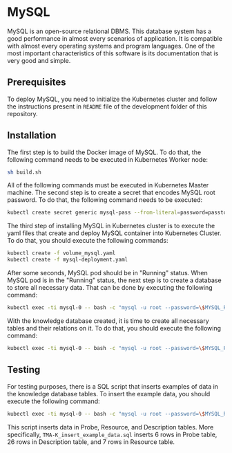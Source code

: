 # MySQL
MySQL is an open-source relational DBMS. This database system has a good performance in almost every scenarios of application. It is compatible with almost every operating systems and program languages. One of the most important characteristics of this software is its documentation that is very good and simple.

## Prerequisites
To deploy MySQL, you need to initialize the Kubernetes cluster and follow the instructions present in `README` file of the development folder of this repository.

## Installation
The first step is to build the Docker image of MySQL. To do that, the following command needs to be executed in Kubernetes Worker node:
```sh
sh build.sh
```
All of the following commands must be executed in Kubernetes Master machine.
The second step is to create a secret that encodes MySQL root password. To do that, the following command needs to be executed:
```sh
kubectl create secret generic mysql-pass --from-literal=password=passtobereplaced
```
The third step of installing MySQL in Kubernetes cluster is to execute the yaml files that create and deploy MySQL container into Kubernetes Cluster. To do that, you should execute the following commands:
 ```sh
kubectl create -f volume_mysql.yaml
kubectl create -f mysql-deployment.yaml
```
After some seconds, MySQL pod should be in "Running" status.
When MySQL pod is in the "Running" status, the next step is to create a database to store all necessary data. That can be done by executing the following command: 
```sh
kubectl exec -ti mysql-0 -- bash -c "mysql -u root --password=\$MYSQL_ROOT_PASSWORD -e \"CREATE DATABASE knowledge /*\!40100 DEFAULT CHARACTER SET utf8 */;\""
```
With the knowledge database created, it is time to create all necessary tables and their relations on it. To do that, you should execute the following command:
 ```sh
kubectl exec -ti mysql-0 -- bash -c "mysql -u root --password=\$MYSQL_ROOT_PASSWORD knowledge < /mysql/TMA-K_create_database.sql"
```
## Testing
For testing purposes, there is a SQL script that inserts examples of data in the knowledge database tables.
To insert the example data, you should execute the following command:
```sh
kubectl exec -ti mysql-0 -- bash -c "mysql -u root --password=\$MYSQL_ROOT_PASSWORD knowledge < /mysql/TMA-K_insert_example_data.sql"
```
This script inserts data in Probe, Resource, and Description tables. More specifically, `TMA-K_insert_example_data.sql` inserts 6 rows in Probe table, 26 rows in Description table, and 7 rows in Resource table.
